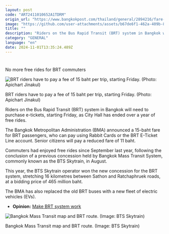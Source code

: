 ```yaml
---
layout: post
code: "ART2411010652A1TDRM"
origin_url: "https://www.bangkokpost.com/thailand/general/2894216/fare-collection-resumes-for-bangkoks-bus-rapid-transit-system"
image: "https://github.com/user-attachments/assets/b67de6f1-462a-409b-8428-254cf92b951f"
title: ""
description: "Riders on the Bus Rapid Transit (BRT) system in Bangkok will need to purchase e-tickets, starting Friday, as City Hall has ended over a year of free rides."
category: "GENERAL"
language: "en"
date: 2024-11-01T13:35:24.489Z
---
```


# 

No more free rides for BRT commuters

![BRT riders have to pay a fee of 15 baht per trip, starting Friday. (Photo: Apichart Jinakul)](https://static.bangkokpost.com/media/content/20241101/c1_2894216.jpg)

BRT riders have to pay a fee of 15 baht per trip, starting Friday. (Photo: Apichart Jinakul)

Riders on the Bus Rapid Transit (BRT) system in Bangkok will need to purchase e-tickets, starting Friday, as City Hall has ended over a year of free rides.

The Bangkok Metropolitan Administration (BMA) announced a 15-baht fare for BRT passengers, who can pay using Rabbit Cards or the BRT E-Ticket Line account. Senior citizens will pay a reduced fare of 11 baht.

Commuters had enjoyed free rides since September last year, following the conclusion of a previous concession held by Bangkok Mass Transit System, commonly known as the BTS Skytrain, in August.

This year, the BTS Skytrain operator won the new concession for the BRT system, stretching 16 kilometres between Sathon and Ratchaphruek roads, at a bidding price of 465 million baht.

The BMA has also replaced the old BRT buses with a new fleet of electric vehicles (EVs).

*   **Opinion:** [Make BRT system work](https://www.bangkokpost.com/opinion/opinion/2380771/make-brt-system-work)

![Bangkok Mass Transit map and BRT route. (Image: BTS Skytrain)](https://github.com/user-attachments/assets/b54416c3-857b-47de-845b-503f3cba40c7)

Bangkok Mass Transit map and BRT route. (Image: BTS Skytrain)